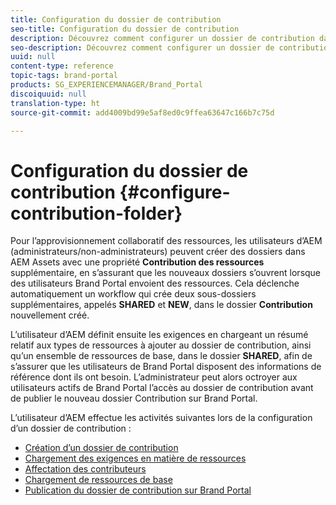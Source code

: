 ```yaml
---
title: Configuration du dossier de contribution
seo-title: Configuration du dossier de contribution
description: Découvrez comment configurer un dossier de contribution dans Brand Portal.
seo-description: Découvrez comment configurer un dossier de contribution dans Brand Portal.
uuid: null
content-type: reference
topic-tags: brand-portal
products: SG_EXPERIENCEMANAGER/Brand_Portal
discoiquuid: null
translation-type: ht
source-git-commit: add4009bd99e5af8ed0c9ffea63647c166b7c75d

---
```



# Configuration du dossier de contribution {#configure-contribution-folder}

Pour l’approvisionnement collaboratif des ressources, les utilisateurs d’AEM (administrateurs/non-administrateurs) peuvent créer des dossiers dans AEM Assets avec une propriété **Contribution des ressources** supplémentaire, en s’assurant que les nouveaux dossiers s’ouvrent lorsque des utilisateurs Brand Portal envoient des ressources. Cela déclenche automatiquement un workflow qui crée deux sous-dossiers supplémentaires, appelés **SHARED** et **NEW**, dans le dossier **Contribution** nouvellement créé. 

L’utilisateur d’AEM définit ensuite les exigences en chargeant un résumé relatif aux types de ressources à ajouter au dossier de contribution, ainsi qu’un ensemble de ressources de base, dans le dossier **SHARED**, afin de s’assurer que les utilisateurs de Brand Portal disposent des informations de référence dont ils ont besoin. L’administrateur peut alors octroyer aux utilisateurs actifs de Brand Portal l’accès au dossier de contribution avant de publier le nouveau dossier Contribution sur Brand Portal.

L’utilisateur d’AEM effectue les activités suivantes lors de la configuration d’un dossier de contribution :

* [Création d’un dossier de contribution](brand-portal-create-contribution-folder.md)
* [Chargement des exigences en matière de ressources](brand-portal-configure-contribution-folder-properties.md)
* [Affectation des contributeurs](brand-portal-configure-contribution-folder-properties.md)
* [Chargement de ressources de base](brand-portal-upload-baseline-assets.md)
* [Publication du dossier de contribution sur Brand Portal](brand-portal-publish-contribution-folder-to-brand-portal.md)
